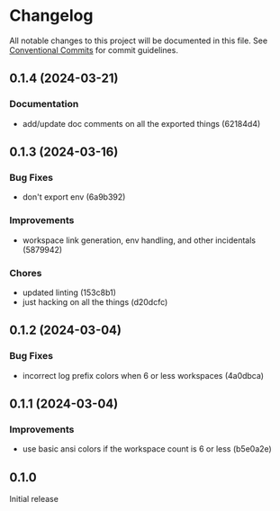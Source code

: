 # Changelog

All notable changes to this project will be documented in this file.
See [Conventional Commits](https://conventionalcommits.org) for commit guidelines.

## 0.1.4 (2024-03-21)

### Documentation

- add/update doc comments on all the exported things (62184d4)

## 0.1.3 (2024-03-16)

### Bug Fixes

- don't export env (6a9b392)

### Improvements

- workspace link generation, env handling, and other incidentals (5879942)

### Chores

- updated linting (153c8b1)
- just hacking on all the things (d20dcfc)

## 0.1.2 (2024-03-04)

### Bug Fixes

- incorrect log prefix colors when 6 or less workspaces (4a0dbca)

## 0.1.1 (2024-03-04)

### Improvements

- use basic ansi colors if the workspace count is 6 or less (b5e0a2e)

## 0.1.0

Initial release
